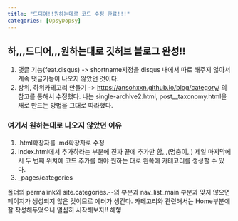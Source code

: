 ```yaml
---
title: "드디어!!원하는데로 코드 수정 완료!!!"
categories: [OpsyDopsy]
---
```


## 하,,,드디어,,,원하는대로 깃허브 블로그 완성!!
1. 댓글 기능(feat.disqus) -> shortname지정을 disqus 내에서 따로 해주지 않아서 계속 댓글기능이 나오지 않았던 것이다.<br>
2. 상위, 하위카테고리 만들기 -> https://ansohxxn.github.io/blog/category/ 의 참고를 통해서 수정했다. 나는 single-archive2.html, post__taxonomy.html을 새로 만드는 방법을 그대로 따라했다.
### 여기서 원하는대로 나오지 않았던 이유
1) .html확장자를 .md확장자로 수정
2) index.html에서 추가하라는 부분에 진짜 끝에 추가만 함,,,(멍충이,,) 제일 마지막에서 두 번째 위치에 코드 추가를 해야 원하는 대로 왼쪽에 카테고리를 생성할 수 있다.
3) _pages/categories 

폴더의 permalink와 site.categories.--의 부분과 nav_list_main 부분과 맞지 않으면 페이지가 생성되지 않은 것이므로 에러가 생긴다. 카테고리와 관련해서는 Home부분에 잘 작성해두었으니 열심히 시작해보자!! 헤헿
